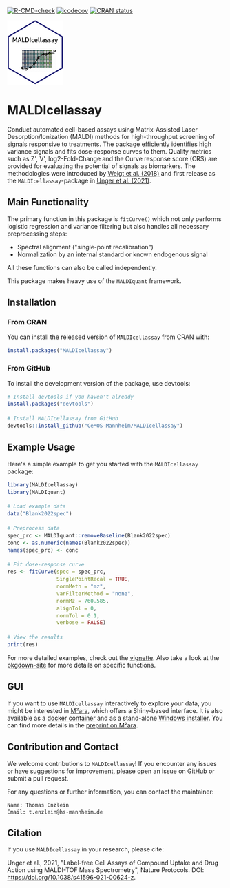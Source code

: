 <!-- badges: start -->

[![R-CMD-check](https://github.com/CeMOS-Mannheim/MALDIcellassay/actions/workflows/R-CMD-check.yaml/badge.svg)](https://github.com/CeMOS-Mannheim/MALDIcellassay/actions/workflows/R-CMD-check.yaml) [![codecov](https://codecov.io/github/CeMOS-Mannheim/MALDIcellassay/graph/badge.svg?token=URVX29WTDX)](https://codecov.io/github/CeMOS-Mannheim/MALDIcellassay) [![CRAN status](https://www.r-pkg.org/badges/version/MALDIcellassay)](https://CRAN.R-project.org/package=MALDIcellassay)

<!-- badges: end -->

<img src="inst/figures/MALDIcellassay_sticker.png" height="150"/>

# MALDIcellassay

Conduct automated cell-based assays using Matrix-Assisted Laser Desorption/Ionization (MALDI) methods for high-throughput screening of signals responsive to treatments. The package efficiently identifies high variance signals and fits dose-response curves to them. Quality metrics such as Z', V', log2-Fold-Change and the Curve response score (CRS) are provided for evaluating the potential of signals as biomarkers. The methodologies were introduced by [Weigt et al. (2018)](https://doi.org/10.1038/s41598-018-29677-z) and first release as the `MALDIcellassay`-package in [Unger et al. (2021)](https://doi.org/10.1038/s41596-021-00624-z).

## Main Functionality

The primary function in this package is `fitCurve()` which not only performs logistic regression and variance filtering but also handles all necessary preprocessing steps:

- Spectral alignment ("single-point recalibration")
- Normalization by an internal standard or known endogenous signal

All these functions can also be called independently.

This package makes heavy use of the `MALDIquant` framework.

## Installation

### From CRAN

You can install the released version of `MALDIcellassay` from CRAN with:

```r
install.packages("MALDIcellassay")
```

### From GitHub

To install the development version of the package, use devtools:
```r
# Install devtools if you haven't already
install.packages("devtools")

# Install MALDIcellassay from GitHub
devtools::install_github("CeMOS-Mannheim/MALDIcellassay")
```

## Example Usage

Here's a simple example to get you started with the `MALDIcellassay` package:
```r
library(MALDIcellassay)
library(MALDIquant)

# Load example data
data("Blank2022spec")

# Preprocess data
spec_prc <- MALDIquant::removeBaseline(Blank2022spec)
conc <- as.numeric(names(Blank2022spec))
names(spec_prc) <- conc

# Fit dose-response curve
res <- fitCurve(spec = spec_prc,
                SinglePointRecal = TRUE, 
                normMeth = "mz",
                varFilterMethod = "none",
                normMz = 760.585, 
                alignTol = 0, 
                normTol = 0.1, 
                verbose = FALSE)

# View the results
print(res)
```

For more detailed examples, check out the [vignette](https://cemos-mannheim.github.io/MALDIcellassay/articles/Example.html).
Also take a look at the [pkgdown-site](https://cemos-mannheim.github.io/MALDIcellassay/reference/index.html) for more details on specific functions.

## GUI

If you want to use `MALDIcellassay` interactively to explore your data, you might be interested in [M²ara](https://github.com/CeMOS-Mannheim/M2ara), which offers a Shiny-based interface. It is also available as a [docker container](https://hub.docker.com/repository/docker/thomasenzlein/m2ara) and as a stand-alone [Windows installer](https://github.com/CeMOS-Mannheim/m2ara/releases/latest/). You can find more details in the [preprint on M²ara](https://chemrxiv.org/engage/chemrxiv/article-details/663a1d0f418a5379b0aa286b).

## Contribution and Contact

We welcome contributions to `MALDIcellassay`! If you encounter any issues or have suggestions for improvement, please open an issue on GitHub or submit a pull request.

For any questions or further information, you can contact the maintainer:

    Name: Thomas Enzlein
    Email: t.enzlein@hs-mannheim.de

## Citation
If you use `MALDIcellassay` in your research, please cite:

Unger et al., 2021, "Label-free Cell Assays of Compound Uptake and Drug Action using MALDI-TOF Mass Spectrometry", Nature Protocols. DOI: https://doi.org/10.1038/s41596-021-00624-z.
